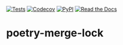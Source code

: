 [![Tests](https://github.com/cjolowicz/poetry-merge-lock/workflows/Tests/badge.svg)](https://github.com/cjolowicz/poetry-merge-lock/actions?workflow=Tests)
[![Codecov](https://codecov.io/gh/cjolowicz/poetry-merge-lock/branch/master/graph/badge.svg)](https://codecov.io/gh/cjolowicz/poetry-merge-lock)
[![PyPI](https://img.shields.io/pypi/v/poetry-merge-lock.svg)](https://pypi.org/project/poetry-merge-lock/)
[![Read the Docs](https://readthedocs.org/projects/poetry-merge-lock/badge/)](https://poetry-merge-lock.readthedocs.io/)

# poetry-merge-lock
